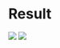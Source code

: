 # Result
<img src ="https://github.com/vgoosakova/Mobile-development/blob/lab6/result6/result6.1.gif">
<img src ="https://github.com/vgoosakova/Mobile-development/blob/lab6/result6/result6.2.gif">
